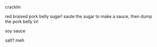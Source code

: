 cracklin


red braised pork belly
    sugar! saute the sugar to make a sauce, then dump the pork belly in!

soy sauce

salt? meh
